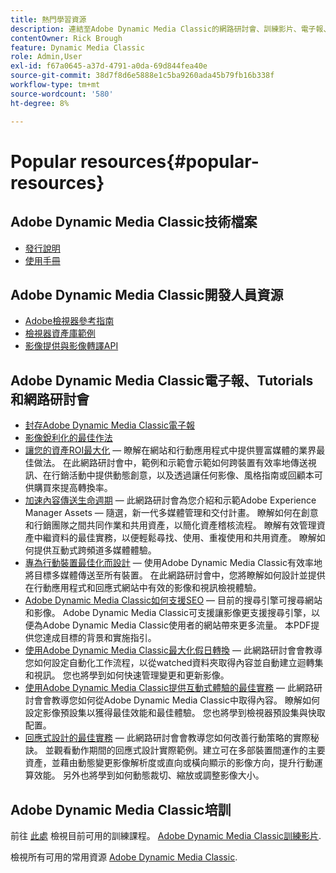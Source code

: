 ```yaml
---
title: 熱門學習資源
description: 連結至Adobe Dynamic Media Classic的網路研討會、訓練影片、電子報、最佳作法資訊和開發人員資源。
contentOwner: Rick Brough
feature: Dynamic Media Classic
role: Admin,User
exl-id: f67a0645-a37d-4791-a0da-69d844fea40e
source-git-commit: 38d7f8d6e5888e1c5ba9260ada45b79fb16b338f
workflow-type: tm+mt
source-wordcount: '580'
ht-degree: 8%

---
```


# Popular resources{#popular-resources}

## Adobe Dynamic Media Classic技術檔案

* [發行說明](https://experienceleague.adobe.com/docs/dynamic-media-developer-resources/release-notes/s7rn2017.html)
* [使用手冊](introduction.md)

## Adobe Dynamic Media Classic開發人員資源

* [Adobe檢視器參考指南](https://experienceleague.adobe.com/docs/dynamic-media-developer-resources.html)
* [檢視器資產庫範例](https://landing.adobe.com/en/na/dynamic-media/ctir-2755/live-demos.html)
* [影像提供與影像轉譯API](https://experienceleague.adobe.com/docs/dynamic-media-developer-resources.html)

## Adobe Dynamic Media Classic電子報、Tutorials和網路研討會

* [封存Adobe Dynamic Media Classic電子報](/help/using/dynamic-media-newsletter.md)
* [影像銳利化的最佳作法](/help/using/assets/s7_sharpening_images.pdf)
* [讓您的資產ROI最大化](https://adobecustomersuccess.adobeconnect.com/p5ar3hfrrec/?launcher=false&amp;fcsContent=true&amp;pbMode=normal&amp;proto=true)  — 瞭解在網站和行動應用程式中提供豐富媒體的業界最佳做法。 在此網路研討會中，範例和示範會示範如何跨裝置有效率地傳送視訊、在行銷活動中提供動態創意，以及透過讓任何影像、風格指南或回顧本可供購買來提高轉換率。
* [加速內容傳送生命週期](https://adobecustomersuccess.adobeconnect.com/p88ducm9pqv/)  — 此網路研討會為您介紹和示範Adobe Experience Manager Assets — 隨選，新一代多媒體管理和交付計畫。 瞭解如何在創意和行銷團隊之間共同作業和共用資產，以簡化資產稽核流程。 瞭解有效管理資產中繼資料的最佳實務，以便輕鬆尋找、使用、重複使用和共用資產。 瞭解如何提供互動式跨頻道多媒體體驗。
* [專為行動裝置最佳化而設計](https://adobecustomersuccess.adobeconnect.com/p6oqd3wydif/?launcher=false&amp;fcsContent=true&amp;pbMode=normal&amp;proto=true)  — 使用Adobe Dynamic Media Classic有效率地將目標多媒體傳送至所有裝置。 在此網路研討會中，您將瞭解如何設計並提供在行動應用程式和回應式網站中有效的影像和視訊檢視體驗。
* [Adobe Dynamic Media Classic如何支援SEO](/help/using/assets/s7_seo.pdf)  — 目前的搜尋引擎可搜尋網站和影像。 Adobe Dynamic Media Classic可支援讓影像更支援搜尋引擎，以便為Adobe Dynamic Media Classic使用者的網站帶來更多流量。 本PDF提供您達成目標的背景和實施指引。
* [使用Adobe Dynamic Media Classic最大化假日轉換](https://adobecustomersuccess.adobeconnect.com/p32n1yr85c9/?proto=true)  — 此網路研討會會教導您如何設定自動化工作流程，以從watched資料夾取得內容並自動建立迴轉集和視訊。 您也將學到如何快速管理變更和更新影像。
* [使用Adobe Dynamic Media Classic提供互動式體驗的最佳實務](https://seminars.adobeconnect.com/p7wb8ej3u6d/)  — 此網路研討會會教導您如何從Adobe Dynamic Media Classic中取得內容。 瞭解如何設定影像預設集以獲得最佳效能和最佳體驗。 您也將學到檢視器預設集與快取配置。
* [回應式設計的最佳實務](https://offers.adobe.com/en/na/marketing/landings/_40458_responsive_design_live_on_demand_webinar.html)  — 此網路研討會會教導您如何改善行動策略的實際秘訣。 並觀看動作期間的回應式設計實際範例。建立可在多部裝置間運作的主要資產，並藉由動態變更影像解析度或直向或橫向顯示的影像方向，提升行動運算效能。 另外也將學到如何動態裁切、縮放或調整影像大小。

## Adobe Dynamic Media Classic培訓

前往 [此處](https://training.adobe.com/training/courses.html#product=adobe-scene7) 檢視目前可用的訓練課程。
[Adobe Dynamic Media Classic訓練影片](https://experienceleague.adobe.com/docs/dynamic-media-classic/using/intro/training-videos.html#intro).

檢視所有可用的常用資源 [Adobe Dynamic Media Classic](home.md).

